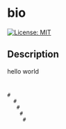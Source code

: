 # bio
 [![License: MIT](https://img.shields.io/badge/License-MIT-yellow.svg)](https://opensource.org/licenses/MIT)
  ## Description
  hello world
   # 
    # 
      # 
       # 
        # 
         # 
